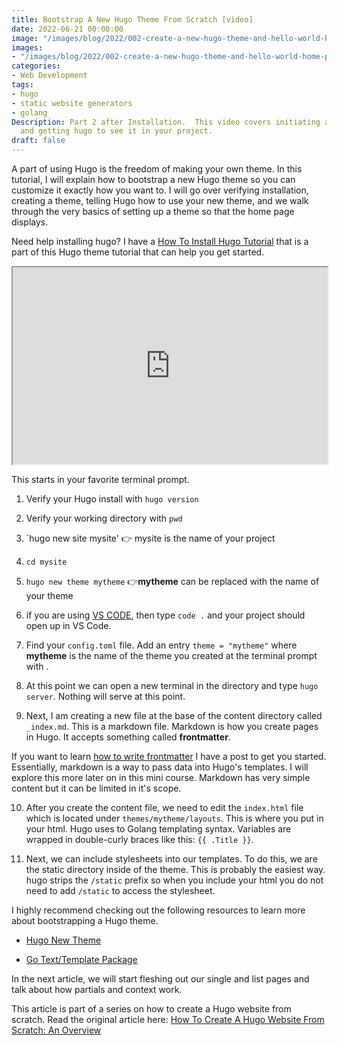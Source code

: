 ```yaml
---
title: Bootstrap A New Hugo Theme From Scratch [video]
date: 2022-06-21 00:00:00
image: "/images/blog/2022/002-create-a-new-hugo-theme-and-hello-world-home-page.jpeg"
images:
- "/images/blog/2022/002-create-a-new-hugo-theme-and-hello-world-home-page.jpeg"
categories:
- Web Development
tags:
- hugo
- static website generators
- golang
Description: Part 2 after Installation.  This video covers initiating a new theme
  and getting hugo to see it in your project.
draft: false
---
```


A part of using Hugo is the freedom of making your own theme.  In this tutorial, I will explain how to bootstrap a new Hugo theme so you can customize it exactly how you want to. I will go over verifying installation, creating a theme, telling Hugo how to use your new theme, and we walk through the very basics of setting up a theme so that the home page displays.  

Need help installing hugo?  I have a [How To Install Hugo Tutorial](/blog/2022/06/install-hugo-on-windows-with-chocolately-package-manager/ "installing Hugo Is Easy With Chocolately Package Manager") that is a part of this Hugo theme tutorial  that can help you get started.  

<iframe id="odysee-iframe" width="560" height="315" src="https://odysee.com/$/embed/bootstrap-a-hugo-theme-and-hello-world-home-page/702fe749b7f345a6ead2c9af686a43d7c71a11e8?r=HADqujT6idtBaZKLwMq9UWNb6LbwVV2z" allowfullscreen style="max-width: 100%; margin: 1em auto; display: block;"></iframe>


This starts in your favorite terminal prompt.  


1. Verify your Hugo install with `hugo version`

2. Verify your working directory with `pwd`

3. `hugo new site mysite' 👉 mysite is the name of your project

4. `cd mysite`

5. `hugo new theme mytheme` 👉**mytheme** can be replaced with the name of your theme

6. if you are using [VS CODE](https://github.com/Microsoft/vscode "Visual Studio Code"), then type `code .` and your project should open up in VS Code. 

7. Find your `config.toml` file.  Add an entry `theme = "mytheme"` where **mytheme** is the name of the theme you created at the terminal prompt with .

8. At this point we can open a new terminal in the directory and type `hugo server`.  Nothing will serve at this point.  

9. Next, I am creating a new file at the base of the content directory called `_index.md`.  This is a markdown file.  Markdown is how you create pages in Hugo.  It accepts something called **frontmatter**. 

If you want to learn [how to write frontmatter](/blog/markdown-syntax-for-quick-development-and-fast-content-creation/ "How To Write Markdown") I have a post to get you started.  Essentially, markdown is a way to pass data into Hugo's templates.  I will explore this more later on in this mini course.  Markdown has very simple content but it can be limited in it's scope.  

10. After you create the content file, we need to edit the `index.html` file which is located under `themes/mytheme/layouts`.  This is where you put in your html.  Hugo uses to Golang templating syntax.  Variables are wrapped in double-curly braces like this: `{{ .Title }}`.

11.  Next, we can include stylesheets into our templates.  To do this, we are the static directory inside of the theme.  This is probably the easiest way.  hugo strips the `/static` prefix so when you include your html you do not need to add `/static` to access the stylesheet.  

I highly recommend checking out the following resources to learn more about bootstrapping a Hugo theme.  

- [Hugo New Theme](https://gohugo.io/commands/hugo_new_theme/#readout "create a new hugo theme")

- [Go Text/Template Package](https://pkg.go.dev/text/template "Go Text Template Package")

In the next article, we will start fleshing out our single and list pages and talk about how partials and context work.  


This article is part of a series on how to create a Hugo website from scratch.  Read the original article here: [How To Create A Hugo Website From Scratch: An Overview](/blog/hugo-website-tutorial-how-to-create-a-hugo-website-from-scratch/ "How To Create A Hugo Website From Scratch")